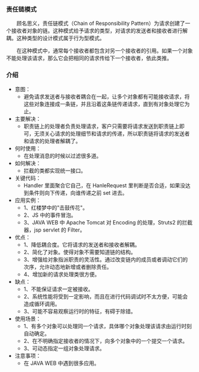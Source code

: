 ### 责任链模式
&emsp;&emsp;顾名思义，责任链模式（Chain of Responsibility Pattern）为请求创建了一个接收者对象的链。这种模式给予请求的类型，对请求的发送者和接收者进行解耦。这种类型的设计模式属于行为型模式。

&emsp;&emsp;在这种模式中，通常每个接收者都包含对另一个接收者的引用。如果一个对象不能处理该请求，那么它会把相同的请求传给下一个接收者，依此类推。

### 介绍
- 意图：
    - 避免请求发送者与接收者耦合在一起，让多个对象都有可能接收请求，将这些对象连接成一条链，并且沿着这条链传递请求，直到有对象处理它为止。
- 主要解决：
    - 职责链上的处理者负责处理请求，客户只需要将请求发送到职责链上即可，无须关心请求的处理细节和请求的传递，所以职责链将请求的发送者和请求的处理者解耦了。
- 何时使用：
    - 在处理消息的时候以过滤很多道。
- 如何解决：
    - 拦截的类都实现统一接口。
- 关键代码：
    - Handler 里面聚合它自己，在 HanleRequest 里判断是否合适，如果没达到条件则向下传递，向谁传递之前 set 进去。
- 应用实例： 
    - 1、红楼梦中的"击鼓传花"。 
    - 2、JS 中的事件冒泡。 
    - 3、JAVA WEB 中 Apache Tomcat 对 Encoding 的处理，Struts2 的拦截器，jsp servlet 的 Filter。
- 优点： 
    - 1、降低耦合度。它将请求的发送者和接收者解耦。 
    - 2、简化了对象。使得对象不需要知道链的结构。 
    - 3、增强给对象指派职责的灵活性。通过改变链内的成员或者调动它们的次序，允许动态地新增或者删除责任。 
    - 4、增加新的请求处理类很方便。
- 缺点： 
    - 1、不能保证请求一定被接收。 
    - 2、系统性能将受到一定影响，而且在进行代码调试时不太方便，可能会造成循环调用。 
    - 3、可能不容易观察运行时的特征，有碍于除错。
- 使用场景： 
    - 1、有多个对象可以处理同一个请求，具体哪个对象处理该请求由运行时刻自动确定。 
    - 2、在不明确指定接收者的情况下，向多个对象中的一个提交一个请求。 
    - 3、可动态指定一组对象处理请求。
- 注意事项：
    - 在 JAVA WEB 中遇到很多应用。
